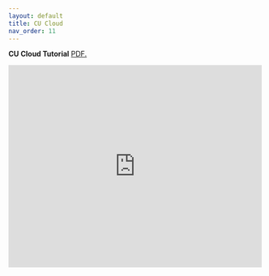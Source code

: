 ```yaml
---
layout: default
title: CU Cloud
nav_order: 11
---
```


**CU Cloud Tutorial**
<a href="https://luciajayne.github.io/obp-librec-main/content/tutorials/OpenStack_VNC.pdf" target="_blank">PDF.</a>

<embed src="https://luciajayne.github.io/obp-librec-main/content/tutorials/OpenStack_VNC.pdf" type="application/pdf" width="500" height="400"/>
